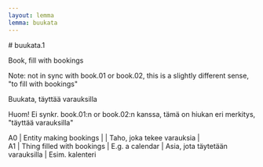 ```yaml
---
layout: lemma
lemma: buukata
---
```


<div class="sense">
# <span class="sensename">buukata.1</span>

<span class="description">Book, fill with bookings</span>

Note: not in sync with book.01 or book.02, this is a slightly different sense, "to fill with bookings"

<span class="description">Buukata, täyttää varauksilla</span>

Huom! Ei synkr. book.01:n or book.02:n kanssa, tämä on hiukan eri merkitys, "täyttää varauksilla"

A0 | Entity making bookings |   | Taho, joka tekee varauksia |  
A1 | Thing filled with bookings | E.g. a calendar | Asia, jota täytetään varauksilla | Esim. kalenteri

</div>

